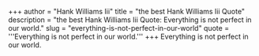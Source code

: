 +++
author = "Hank Williams Iii"
title = "the best Hank Williams Iii Quote"
description = "the best Hank Williams Iii Quote: Everything is not perfect in our world."
slug = "everything-is-not-perfect-in-our-world"
quote = '''Everything is not perfect in our world.'''
+++
Everything is not perfect in our world.
